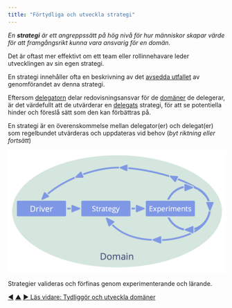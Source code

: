 ```yaml
---
title: "Förtydliga och utveckla strategi"
---
```



_En **strategi** är ett angreppssätt på hög nivå för hur människor skapar värde för att framgångsrikt kunna vara ansvarig för en domän._

Det är oftast mer effektivt om ett team eller rollinnehavare leder utvecklingen av sin egen strategi.

En strategi innehåller ofta en beskrivning av det <a href="#" class="tooltip" title="Avsett utfall: Det förväntade utfallet av en överenskommelse, ett projekt, en åtgärd eller strategi.">avsedda utfallet</a> av genomförandet av denna strategi.

Eftersom <a href="#" class="tooltip" title="Delegator: En individ eller grupp som delegerar ansvarigheten för en domän till andra.">delegatorn</a> delar redovisningsansvar för de <a href="#" class="tooltip" title="Domän: Ett tydligt avskiljt område av inflytande, aktivitet och beslutsfattande inom en organisation.">domäner</a> de delegerar, är det värdefullt att de utvärderar en <a href="#" class="tooltip" title="Delegat: En individ eller grupp som tar ansvar för en domän som delegeras till dem, genom att bli rollinnehavare eller ett team.">delegats</a> strategi, för att se potentiella hinder och föreslå sätt som den kan förbättras på.

En strategi är en överenskommelse mellan delegator(er) och delegat(er) som regelbundet utvärderas och uppdateras vid behov (*byt riktning eller fortsätt*)

![Strategier valideras och förfinas genom experiment och lärande.](img/evolution/domain-driver-strategy-exeriments.png)

Strategier valideras och förfinas genom experimenterande och lärande.


<div class="bottom-nav">
<a href="record-agreements.html" title="Tillbaka till: Teckna ner överenskommelser">◀</a> <a href="defining-agreements.html" title="Upp: Definiera överenskommelser">▲</a> <a href="clarify-and-develop-domains.html" title="Läs vidare: Tydliggör och utveckla domäner">▶ Läs vidare: Tydliggör och utveckla domäner</a>
</div>


<script type="text/javascript">
Mousetrap.bind('g n', function() {
    window.location.href = 'clarify-and-develop-domains.html';
    return false;
});
</script>


